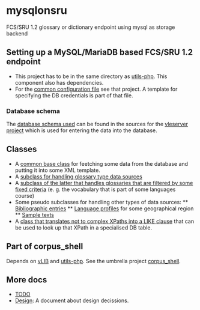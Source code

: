 # mysqlonsru

FCS/SRU 1.2 glossary or dictionary endpoint using mysql as storage backend

## Setting up a MySQL/MariaDB based FCS/SRU 1.2 endpoint

* This project has to be in the same directory as [utils-php](https://github.com/acdh-oeaw/utils-php).
This component also has dependencies.
* For the [common configuration file](https://github.com/acdh-oeaw/utils-php/blob/master/config.php.dist)
see that project. A template for specifying the DB credentials is part of that file.

### Database schema

The [database schema used](https://github.com/acdh-oeaw/vleserver/blob/master/module/wde/src/wde/V2/Rest/Dicts/DictsResource.php#L231) can be found in the sources for the [vleserver project](https://github.com/acdh-oeaw/vleserver) which is used for entering the
data into the database.

## Classes

* A [common base class](https://github.com/acdh-oeaw/mysqlonsru/blob/master/common.php) for feetching some data from the database and putting it into some XML template.
* A [subclass for handling glossary type data sources](https://github.com/acdh-oeaw/mysqlonsru/blob/master/GlossaryOnSRU.php)
* A [subclass of the latter that handles glossaries that are filtered by some fixed criteria](https://github.com/acdh-oeaw/mysqlonsru/blob/master/FilteredGlossaryOnSRU.php)
(e. g. the vocabulary that is part of some languages course)
* Some pseudo subclasses for handling other types of data sources:
** [Bibliographic entries](https://github.com/acdh-oeaw/mysqlonsru/blob/master/BibliographyOnSRU.php)
** [Language profiles](https://github.com/acdh-oeaw/mysqlonsru/blob/master/ProfileOnSRU.php) for some geographical region
** [Sample texts](https://github.com/acdh-oeaw/mysqlonsru/blob/master/SampleTextOnSRU.php)
* A [class that translates not to complex XPaths into a LIKE clause](https://github.com/acdh-oeaw/mysqlonsru/blob/master/XPath2NdxSqlLikeInterpreter.php)
that can be used to look up that XPath in a specialised DB table.

## Part of corpus_shell

Depends on [vLIB](https://github.com/acdh-oeaw/vLIB) and [utils-php](https://github.com/acdh-oeaw/utils-php). See the umbrella project [corpus_shell](https://github.com/acdh-oeaw/corpus_shell).

## More docs

* [TODO](https://github.com/acdh-oeaw/utils-php/blob/master/docs/TODO.md)
* [Design](https://github.com/acdh-oeaw/utils-php/blob/master/docs/Design.md): A document about design decissions.
